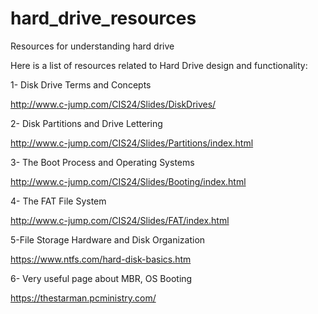 # hard_drive_resources
Resources for understanding hard drive

Here is a list of resources related to Hard Drive design and functionality:

1- Disk Drive Terms and Concepts 

http://www.c-jump.com/CIS24/Slides/DiskDrives/

2- Disk Partitions and Drive Lettering 

http://www.c-jump.com/CIS24/Slides/Partitions/index.html

3- The Boot Process and Operating Systems 

http://www.c-jump.com/CIS24/Slides/Booting/index.html

4- The FAT File System 

http://www.c-jump.com/CIS24/Slides/FAT/index.html

5-File Storage Hardware and Disk Organization 

https://www.ntfs.com/hard-disk-basics.htm

6- Very useful page about MBR, OS Booting 

https://thestarman.pcministry.com/
